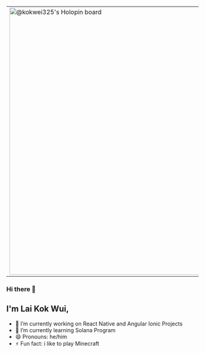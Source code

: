 
<table border="0">
 <tr>
   <td>
      <a href="https://holopin.io/kokwei325">
        <img
          src="https://holopin.me/kokwei325"
          alt="@kokwei325's Holopin board"
          width="700"
        />
      </a>
   </td>
    <td>
      <a href="https://app.daily.dev/kokwei325">
        <img src="https://api.daily.dev/devcards/79ca39994b55489f8b63eb7e66440792.png?r=g56" width="200" alt="Lai Kok Wui's Dev Card"/>
      </a>
    </td>
 </tr>
</table>


### Hi there 👋

## I'm Lai Kok Wui,

- 🔭 I’m currently working on React Native and Angular Ionic Projects
- 🌱 I’m currently learning Solana Program
- 😄 Pronouns: he/him
- ⚡ Fun fact: i like to play Minecraft
